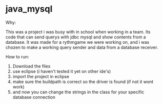 # java_mysql

Why:

This was a project i was busy with in school when working in a team. 
Its code that can send querys with jdbc mysql and show contents from a database.
It was made for a rythmgame we were working on, and i was chozen to make a working query sender and data from a database receiver.

How to run:

1. Download the files
2. use eclipse (i haven't tested it yet on other ide's)
3. import the project in eclipse
4. make sure the buildpath is correct so the driver is found (if not it wont work)
5. and now you can change the strings in the class for your specific database connection

